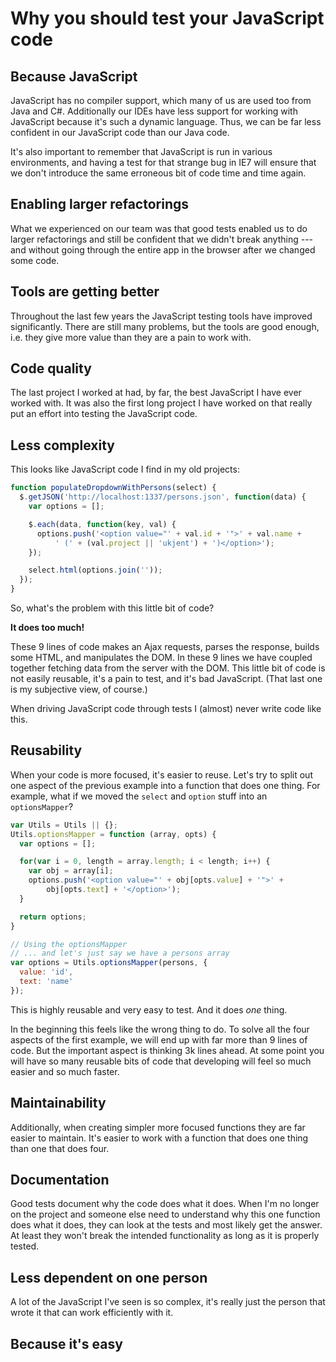 Why you should test your JavaScript code
========================================

Because JavaScript
------------------

JavaScript has no compiler support, which many of us are used too from
Java and C#. Additionally our IDEs have less support for working with
JavaScript because it's such a dynamic language. Thus, we can be far
less confident in our JavaScript code than our Java code.

It's also important to remember that JavaScript is run in various
environments, and having a test for that strange bug in IE7 will ensure
that we don't introduce the same erroneous bit of code time and time
again.

Enabling larger refactorings
----------------------------

What we experienced on our team was that good tests enabled us to do
larger refactorings and still be confident that we didn't break anything
--- and without going through the entire app in the browser after we
changed some code.

Tools are getting better
------------------------

Throughout the last few years the JavaScript testing tools have improved
significantly. There are still many problems, but the tools are good
enough, i.e. they give more value than they are a pain to work with.

Code quality
------------

The last project I worked at had, by far, the best JavaScript I have
ever worked with. It was also the first long project I have worked on
that really put an effort into testing the JavaScript code.

Less complexity
---------------

This looks like JavaScript code I find in my old projects:

```javascript
function populateDropdownWithPersons(select) {
  $.getJSON('http://localhost:1337/persons.json', function(data) {
    var options = [];

    $.each(data, function(key, val) {
      options.push('<option value="' + val.id + '">' + val.name +
          ' (' + (val.project || 'ukjent') + ')</option>');
    });

    select.html(options.join(''));
  });
}
```

So, what's the problem with this little bit of code?

**It does too much!**

These 9 lines of code makes an Ajax requests, parses the response,
builds some HTML, and manipulates the DOM. In these 9 lines we have
coupled together fetching data from the server with the DOM. This little
bit of code is not easily reusable, it's a pain to test, and it's bad
JavaScript. (That last one is my subjective view, of course.)

When driving JavaScript code through tests I (almost) never write code
like this.

Reusability
-----------

When your code is more focused, it's easier to reuse. Let's try to split
out one aspect of the previous example into a function that does one
thing. For example, what if we moved the `select` and `option` stuff
into an `optionsMapper`?

```javascript
var Utils = Utils || {};
Utils.optionsMapper = function (array, opts) {
  var options = [];

  for(var i = 0, length = array.length; i < length; i++) {
    var obj = array[i];
    options.push('<option value="' + obj[opts.value] + '">' + 
        obj[opts.text] + '</option>');
  }

  return options;
}

// Using the optionsMapper
// ... and let's just say we have a persons array
var options = Utils.optionsMapper(persons, {
  value: 'id',
  text: 'name'
});
```

This is highly reusable and very easy to test. And it does *one* thing.

In the beginning this feels like the wrong thing to do. To solve all the
four aspects of the first example, we will end up with far more than 9
lines of code. But the important aspect is thinking 3k lines ahead. At
some point you will have so many reusable bits of code that developing
will feel so much easier and so much faster.

Maintainability
---------------

Additionally, when creating simpler more focused functions they are far
easier to maintain. It's easier to work with a function that does one
thing than one that does four.

Documentation
-------------

Good tests document why the code does what it does. When I'm no longer
on the project and someone else need to understand why this one function
does what it does, they can look at the tests and most likely get the
answer. At least they won't break the intended functionality as long as
it is properly tested.

Less dependent on one person
----------------------------

A lot of the JavaScript I've seen is so complex, it's really just the
person that wrote it that can work efficiently with it.

Because it's easy
-----------------


